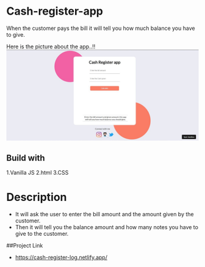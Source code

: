 # Cash-register-app
When the customer pays the bill it will tell you how much balance you have to give.

Here is the picture about the app..!!
![Screenshot](/src/screenshot.png)

## Build with
1.Vanilla JS
2.html
3.CSS

# Description
* It will ask the user to enter the bill amount and the amount given by the customer.
* Then it will tell you the balance amount and how many notes you have to give to the customer.

##Project Link

*  https://cash-register-log.netlify.app/
